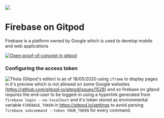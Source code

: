 ![](https://raw.githubusercontent.com/gitpod-io/firebase-on-gitpod/master/img/firebase-on-gitpod-header.png)

# Firebase on Gitpod

Firebase is a platform owned by Google which is used to develop mobile and web applications

[![Open proof-of-concept in gitpod](https://gitpod.io/button/open-in-gitpod.svg)](https://gitpod.io#snapshot/45abf388-128e-4cce-b336-20ba69288d84)

### Configuring the access token

![Theia (Gitpod's editor)](https://github.com/eclipse-theia/theia) is as of 18/05/2020 using `iframe` to display pages in it's preview which is not allowed on some Google websites (https://github.com/gitpod-io/gitpod/issues/1528) and so firebase on gitpod requires the end-user to be logged-in using a hyperlink generated from `firebase login --no-localhost` and it's token stored as environmental variable `FIREBASE_TOKEN` in https://gitpod.io/settings to avoid parsing `firebase subcommand --token YOUR_TOKEN` for every command.


